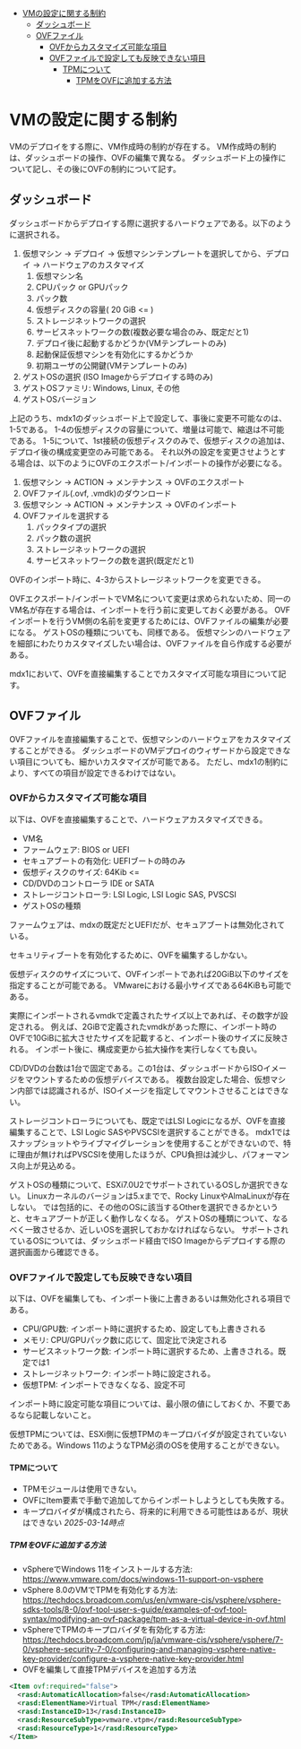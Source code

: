- [VMの設定に関する制約](#vmの設定に関する制約)
  - [ダッシュボード](#ダッシュボード)
  - [OVFファイル](#ovfファイル)
    - [OVFからカスタマイズ可能な項目](#ovfからカスタマイズ可能な項目)
    - [OVFファイルで設定しても反映できない項目](#ovfファイルで設定しても反映できない項目)
      - [TPMについて](#tpmについて)
        - [TPMをOVFに追加する方法](#tpmをovfに追加する方法)

# VMの設定に関する制約
VMのデプロイをする際に、VM作成時の制約が存在する。
VM作成時の制約は、ダッシュボードの操作、OVFの編集で異なる。
ダッシュボード上の操作について記し、その後にOVFの制約について記す。

## ダッシュボード
ダッシュボードからデプロイする際に選択するハードウェアである。以下のように選択される。

1. 仮想マシン -> デプロイ -> 仮想マシンテンプレートを選択してから、デプロイ -> ハードウェアのカスタマイズ
   1. 仮想マシン名
   2. CPUパック or GPUパック
   3. パック数
   4. 仮想ディスクの容量( 20 GiB <= )
   5. ストレージネットワークの選択
   6. サービスネットワークの数(複数必要な場合のみ、既定だと1)
   7. デプロイ後に起動するかどうか(VMテンプレートのみ)
   8. 起動保証仮想マシンを有効化にするかどうか
   9. 初期ユーザの公開鍵(VMテンプレートのみ)
2.  ゲストOSの選択 (ISO Imageからデプロイする時のみ)
   1.  ゲストOSファミリ: Windows, Linux, その他
   2.  ゲストOSバージョン

上記のうち、mdx1のダッシュボード上で設定して、事後に変更不可能なのは、1-5である。
1-4の仮想ディスクの容量について、増量は可能で、縮退は不可能である。
1-5について、1st接続の仮想ディスクのみで、仮想ディスクの追加は、デプロイ後の構成変更空のみ可能である。
それ以外の設定を変更させようとする場合は、以下のようにOVFのエクスポート/インポートの操作が必要になる。

1. 仮想マシン -> ACTION -> メンテナンス -> OVFのエクスポート
2. OVFファイル(.ovf, .vmdk)のダウンロード
3. 仮想マシン -> ACTION -> メンテナンス -> OVFのインポート
4. OVFファイルを選択する
   1. パックタイプの選択
   2. パック数の選択
   3. ストレージネットワークの選択
   4. サービスネットワークの数を選択(既定だと1)

OVFのインポート時に、4-3からストレージネットワークを変更できる。

OVFエクスポート/インポートでVM名について変更は求められないため、同一のVM名が存在する場合は、インポートを行う前に変更しておく必要がある。
OVFインポートを行うVM側の名前を変更するためには、OVFファイルの編集が必要になる。
ゲストOSの種類についても、同様である。
仮想マシンのハードウェアを細部にわたりカスタマイズしたい場合は、OVFファイルを自ら作成する必要がある。

mdx1において、OVFを直接編集することでカスタマイズ可能な項目について記す。

## OVFファイル
OVFファイルを直接編集することで、仮想マシンのハードウェアをカスタマイズすることができる。
ダッシュボードのVMデプロイのウィザードから設定できない項目についても、細かいカスタマイズが可能である。
ただし、mdx1の制約により、すべての項目が設定できるわけではない。

### OVFからカスタマイズ可能な項目
以下は、OVFを直接編集することで、ハードウェアカスタマイズできる。

- VM名
- ファームウェア: BIOS or UEFI
- セキュアブートの有効化: UEFIブートの時のみ
- 仮想ディスクのサイズ:  64Kib <=
- CD/DVDのコントローラ IDE or SATA
- ストレージコントローラ: LSI Logic, LSI Logic SAS, PVSCSI
- ゲストOSの種類

ファームウェアは、mdxの既定だとUEFIだが、セキュアブートは無効化されている。

セキュリティブートを有効化するために、OVFを編集するしかない。

仮想ディスクのサイズについて、OVFインポートであれば20GiB以下のサイズを指定することが可能である。
VMwareにおける最小サイズである64KiBも可能である。

実際にインポートされるvmdkで定義されたサイズ以上であれば、その数字が設定される。
例えば、2GiBで定義されたvmdkがあった際に、インポート時のOVFで10GiBに拡大させたサイズを記載すると、インポート後のサイズに反映される。
インポート後に、構成変更から拡大操作を実行しなくても良い。

CD/DVDの台数は1台で固定である。この1台は、ダッシュボードからISOイメージをマウントするための仮想デバイスである。
複数台設定した場合、仮想マシン内部では認識されるが、ISOイメージを指定してマウントさせることはできない。

ストレージコントローラについても、既定ではLSI Logicになるが、OVFを直接編集することで、LSI Logic SASやPVSCSIを選択することができる。
mdx1ではスナップショットやライブマイグレーションを使用することができないので、特に理由が無ければPVSCSIを使用したほうが、CPU負担は減少し、パフォーマンス向上が見込める。

ゲストOSの種類について、ESXi7.0U2でサポートされているOSしか選択できない。
Linuxカーネルのバージョンは5.xまでで、Rocky LinuxやAlmaLinuxが存在しない。
では包括的に、その他のOSに該当するOtherを選択できるかというと、セキュアブートが正しく動作しなくなる。
ゲストOSの種類について、なるべく一致させるか、近しいOSを選択しておかなければならない。
サポートされているOSについては、ダッシュボード経由でISO Imageからデプロイする際の選択画面から確認できる。

### OVFファイルで設定しても反映できない項目
以下は、OVFを編集しても、インポート後に上書きあるいは無効化される項目である。

- CPU/GPU数: インポート時に選択するため、設定しても上書きされる
- メモリ: CPU/GPUパック数に応じて、固定比で決定される
- サービスネットワーク数: インポート時に選択するため、上書きされる。既定では1
- ストレージネットワーク: インポート時に設定される。
- 仮想TPM: インポートできなくなる、設定不可

インポート時に設定可能な項目については、最小限の値にしておくか、不要であるなら記載しないこと。

仮想TPMについては、ESXi側に仮想TPMのキープロバイダが設定されていないためである。Windows 11のようなTPM必須のOSを使用することができない。

#### TPMについて
- TPMモジュールは使用できない。
- OVFにItem要素で手動で追加してからインポートしようとしても失敗する。
- キープロバイダが構成されたら、将来的に利用できる可能性はあるが、現状はできない _2025-03-14時点_

##### TPMをOVFに追加する方法
- vSphereでWindows 11をインストールする方法: https://www.vmware.com/docs/windows-11-support-on-vsphere
- vSphere 8.0のVMでTPMを有効化する方法: https://techdocs.broadcom.com/us/en/vmware-cis/vsphere/vsphere-sdks-tools/8-0/ovf-tool-user-s-guide/examples-of-ovf-tool-syntax/modifying-an-ovf-package/tpm-as-a-virtual-device-in-ovf.html
- vSphereでTPMのキープロバイダを有効化する方法: https://techdocs.broadcom.com/jp/ja/vmware-cis/vsphere/vsphere/7-0/vsphere-security-7-0/configuring-and-managing-vsphere-native-key-provider/configure-a-vsphere-native-key-provider.html
- OVFを編集して直接TPMデバイスを追加する方法

```xml
<Item ovf:required="false">
  <rasd:AutomaticAllocation>false</rasd:AutomaticAllocation>
  <rasd:ElementName>Virtual TPM</rasd:ElementName>
  <rasd:InstanceID>13</rasd:InstanceID>
  <rasd:ResourceSubType>vmware.vtpm</rasd:ResourceSubType>
  <rasd:ResourceType>1</rasd:ResourceType>
</Item>
```